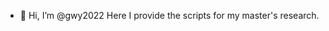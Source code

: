 - 👋 Hi, I’m @gwy2022
Here I provide the scripts for my master's research.


<!---
gwy2022/gwy2022 is a ✨ special ✨ repository because its `README.md` (this file) appears on your GitHub profile.
You can click the Preview link to take a look at your changes.
--->
